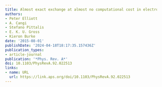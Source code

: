 ```yaml
---
title: Almost exact exchange at almost no computational cost in electronic structure
authors:
- Peter Elliott
- A. Cangi
- Stefano Pittalis
- E. K. U. Gross
- Kieron Burke
date: '2015-08-01'
publishDate: '2024-04-18T18:17:35.157436Z'
publication_types:
- article-journal
publication: '*Phys. Rev. A*'
doi: 10.1103/PhysRevA.92.022513
links:
- name: URL
  url: https://link.aps.org/doi/10.1103/PhysRevA.92.022513
---
```

